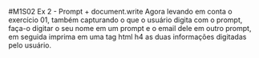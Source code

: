 #M1S02 Ex 2 - Prompt + document.write
Agora levando em conta o exercício 01, também capturando o que o usuário digita com o prompt, faça-o digitar o seu nome em um prompt e o email dele em outro prompt, em seguida imprima em uma tag html h4 as duas informações digitadas pelo usuário.